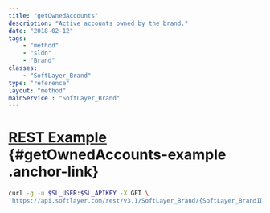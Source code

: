 ```yaml
---
title: "getOwnedAccounts"
description: "Active accounts owned by the brand."
date: "2018-02-12"
tags:
    - "method"
    - "sldn"
    - "Brand"
classes:
    - "SoftLayer_Brand"
type: "reference"
layout: "method"
mainService : "SoftLayer_Brand"
---
```


# [REST Example](#getOwnedAccounts-example) <a href="/article/rest/"><i class="fas fa-question"></i></a> {#getOwnedAccounts-example .anchor-link} 
```bash
curl -g -u $SL_USER:$SL_APIKEY -X GET \
'https://api.softlayer.com/rest/v3.1/SoftLayer_Brand/{SoftLayer_BrandID}/getOwnedAccounts'
```
